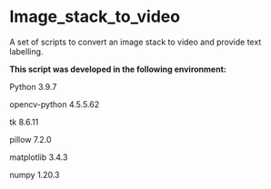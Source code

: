 # Image_stack_to_video
A set of scripts to convert an image stack to video and provide text labelling. 

<b>This script was developed in the following environment:</b>

Python 3.9.7

opencv-python 4.5.5.62

tk 8.6.11

pillow 7.2.0

matplotlib 3.4.3

numpy 1.20.3
